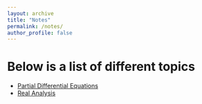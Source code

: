 ```yaml
---
layout: archive
title: "Notes"
permalink: /notes/
author_profile: false
---
```





Below is a list of different topics
===

- [Partial Differential Equations](https://Nasser-Mohammed/_pages/_notes/pdes/tmp.md)
- [Real Analysis](https://Nasser-Mohammed/_pages/_notes/real_analysis/tmp.md)



